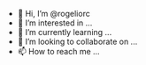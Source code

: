 - 👋 Hi, I’m @rogeliorc
- 👀 I’m interested in ...
- 🌱 I’m currently learning ...
- 💞️ I’m looking to collaborate on ...
- 📫 How to reach me ...

<!---
rogeliorc/rogeliorc is a ✨ special ✨ repository because its `README.md` (this file) appears on your GitHub profile.
You can click the Preview link to take a look at your changes.
--->
